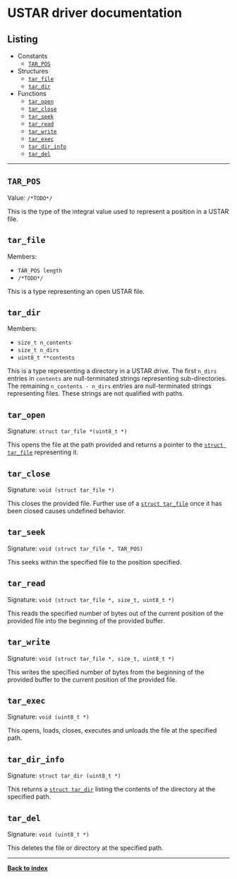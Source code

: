 # USTAR driver documentation
## Listing
* Constants
  * [`TAR_POS`](#tar_pos)
* Structures
  * [`tar_file`](#tar_file)
  * [`tar_dir`](#tar_dir)
* Functions
  * [`tar_open`](#tar_open)
  * [`tar_close`](#tar_close)
  * [`tar_seek`](#tar_seek)
  * [`tar_read`](#tar_read)
  * [`tar_write`](#tar_write)
  * [`tar_exec`](#tar_exec)
  * [`tar_dir_info`](#tar_dir_info)
  * [`tar_del`](#tar_del)

---
## `TAR_POS`
Value: `/*TODO*/`

This is the type of the integral value used to represent a position in a USTAR file.

## `tar_file`
Members:
* `TAR_POS length`
* `/*TODO*/`

This is a type representing an open USTAR file.

## `tar_dir`
Members:
* `size_t n_contents`
* `size_t n_dirs`
* `uint8_t **contents`

This is a type representing a directory in a USTAR drive.  The first `n_dirs` entries in `contents` are null-terminated strings representing sub-directories.  The remaining `n_contents - n_dirs` entries are null-terminated strings representing files.  These strings are not qualified with paths.

## `tar_open`
Signature: `struct tar_file *(uint8_t *)`

This opens the file at the path provided and returns a pointer to the [`struct tar_file`](#tar_file) representing it.

## `tar_close`
Signature: `void (struct tar_file *)`

This closes the provided file.  Further use of a [`struct tar_file`](#tar_file) once it has been closed causes undefined behavior.

## `tar_seek`
Signature: `void (struct tar_file *, TAR_POS)`

This seeks within the specified file to the position specified.

## `tar_read`
Signature: `void (struct tar_file *, size_t, uint8_t *)`

This reads the specified number of bytes out of the current position of the provided file into the beginning of the provided buffer.

## `tar_write`
Signature: `void (struct tar_file *, size_t, uint8_t *)`

This writes the specified number of bytes from the beginning of the provided buffer to the current position of the provided file.

## `tar_exec`
Signature: `void (uint8_t *)`

This opens, loads, closes, executes and unloads the file at the specified path.

## `tar_dir_info`
Signature: `struct tar_dir (uint8_t *)`

This returns a [`struct tar_dir`](#tar_dir) listing the contents of the directory at the specified path.

## `tar_del`
Signature: `void (uint8_t *)`

This deletes the file or directory at the specified path.

---
**[Back to index](index)**
